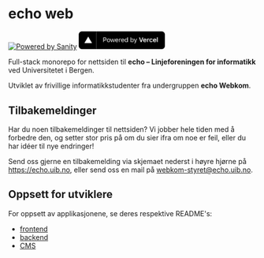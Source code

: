 # echo web

<a href="https://sanity.io" target="_blank" rel="noopener"><img src="https://cdn.sanity.io/images/3do82whm/next/51af00784c5addcf63ae7f0c416756acca7e63ac-353x71.svg?dl=sanity-logo.svg" width="180" alt="Powered by Sanity" /></a>
<a href="https://vercel.com/?utm_source=echo-webkom&utm_campaign=oss" target="_blank" rel="noopener">
<img src="frontend/public/powered-by-vercel.svg" width="175" alt="Powered by Vercel" />
</a>

Full-stack monorepo for nettsiden til **echo – Linjeforeningen for informatikk** ved Universitetet i Bergen.

Utviklet av frivillige informatikkstudenter fra undergruppen **echo Webkom**.

## Tilbakemeldinger

Har du noen tilbakemeldinger til nettsiden?
Vi jobber hele tiden med å forbedre den,
og setter stor pris på om du sier ifra om noe er feil,
eller du har idéer til nye endringer!

Send oss gjerne en tilbakemelding via skjemaet nederst i høyre hjørne på https://echo.uib.no,
eller send oss en mail på [webkom-styret@echo.uib.no](mailto:webkom-styret@echo.uib.no).

## Oppsett for utviklere

For oppsett av applikasjonene, se deres respektive README's:

-   [frontend](frontend/README.md)
-   [backend](backend/README.md)
-   [CMS](cms/README.md)
